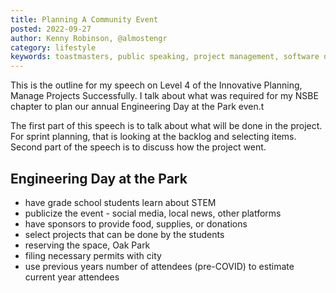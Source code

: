 ```yaml
---
title: Planning A Community Event
posted: 2022-09-27
author: Kenny Robinson, @almostengr
category: lifestyle
keywords: toastmasters, public speaking, project management, software development
---
```


This is the outline for my speech on Level 4 of the Innovative Planning, Manage 
Projects Successfully. I talk about what was required for my NSBE chapter to plan 
our annual Engineering Day at the Park even.t

The first part of this speech is to talk about what will be done in the project. For 
sprint planning, that is looking at the backlog and selecting items. Second part of the 
speech is to discuss how the project went.

## Engineering Day at the Park

* have grade school students learn about STEM
* publicize the event - social media, local news, other platforms
* have sponsors to provide food, supplies, or donations
* select projects that can be done by the students
* reserving the space, Oak Park
* filing necessary permits with city
* use previous years number of attendees (pre-COVID) to estimate current year attendees
